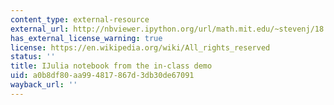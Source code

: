 ```yaml
---
content_type: external-resource
external_url: http://nbviewer.ipython.org/url/math.mit.edu/~stevenj/18.303/lecture-3.ipynb
has_external_license_warning: true
license: https://en.wikipedia.org/wiki/All_rights_reserved
status: ''
title: IJulia notebook from the in-class demo
uid: a0b8df80-aa99-4817-867d-3db30de67091
wayback_url: ''
---
```

